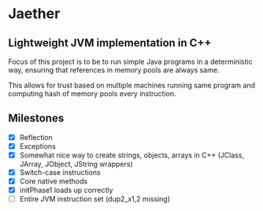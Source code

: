 # Jaether
## Lightweight JVM implementation in C++

Focus of this project is to be to run simple Java programs in a deterministic way, ensuring that references in memory pools are always same. 

This allows for trust based on multiple machines running same program and computing hash of memory pools every instruction.

## Milestones
- [x] Reflection
- [x] Exceptions
- [x] Somewhat nice way to create strings, objects, arrays in C++ (JClass, JArray, JObject, JString wrappers)
- [x] Switch-case instructions
- [x] Core native methods 
- [x] initPhase1 loads up correctly
- [ ] Entire JVM instruction set (dup2_x1,2 missing)